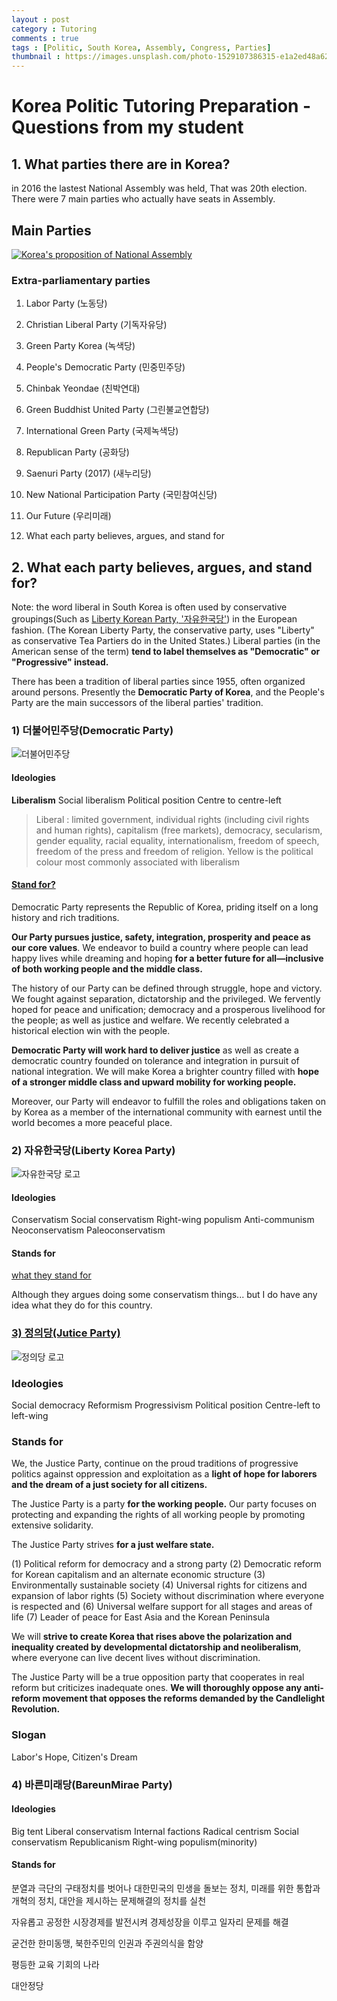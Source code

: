 ```yaml
---
layout : post
category : Tutoring
comments : true
tags : [Politic, South Korea, Assembly, Congress, Parties]
thumbnail : https://images.unsplash.com/photo-1529107386315-e1a2ed48a620?ixlib=rb-1.2.1&ixid=eyJhcHBfaWQiOjEyMDd9&auto=format&fit=crop&w=1050&q=80
---
```


# Korea Politic Tutoring Preparation - Questions from my student


## 1. What parties there are in Korea?

in 2016 the lastest National Assembly was held, That was 20th election.
There were 7 main parties who actually have seats in Assembly.

## Main Parties

[![Korea's proposition of National Assembly](https://user-images.githubusercontent.com/35059428/64917949-8f0e7b00-d7c9-11e9-96f3-09ed012d82a3.png)](https://en.wikipedia.org/wiki/List_of_political_parties_in_South_Korea)


### Extra-parliamentary parties
1. Labor Party (노동당)
2. Christian Liberal Party (기독자유당)
3. Green Party Korea (녹색당)
4. People's Democratic Party (민중민주당)
5. Chinbak Yeondae (친박연대)
6. Green Buddhist United Party (그린불교연합당)
7. International Green Party (국제녹색당)
8. Republican Party (공화당)
9. Saenuri Party (2017) (새누리당)
10. New National Participation Party (국민참여신당)
11. Our Future (우리미래)

2. What each party believes, argues, and stand for


## 2. What each party believes, argues, and stand for?

Note: the word liberal in South Korea is often used by conservative groupings(Such as [Liberty Korean Party, '자유한국당'](https://en.wikipedia.org/wiki/Liberty_Korea_Party)) in the European fashion. (The Korean Liberty Party, the conservative party, uses "Liberty" as conservative Tea Partiers do in the United States.) Liberal parties (in the American sense of the term) **tend to label themselves as "Democratic" or "Progressive" instead.**

There has been a tradition of liberal parties since 1955, often organized around persons. Presently the **Democratic Party of Korea**, and the People's Party are the main successors of the liberal parties' tradition.


### 1) 더불어민주당(Democratic Party)

![더불어민주당](https://w.namu.la/s/3054f5bacfdad30a55f41798a9146b7aa680db8f37a43f3305abde11028315edcd45a3ae4ba2d62cc51c6f281507f8a93f7c7c9c02dfaa77bcd94ee3284b52e1c4a2d9d74a64e51132c0e5a8283a64506e90d05b0394a413131853b33e606ea5)

#### Ideologies 

**Liberalism**
Social liberalism
Political position	Centre to centre-left

> Liberal : limited government, individual rights (including civil rights and human rights), capitalism (free markets), democracy, secularism, gender equality, racial equality, internationalism, freedom of speech, freedom of the press and freedom of religion. Yellow is the political colour most commonly associated with liberalism

#### [Stand for?](http://theminjoo.kr/neweng/Introduction.do)

Democratic Party represents the Republic of Korea, priding itself on a long history and rich traditions.

**Our Party pursues justice, safety, integration, prosperity and peace as our core values**. We endeavor to build a country where people can lead happy lives while dreaming and hoping **for a better future for all—inclusive of both working people and the middle class.**

The history of our Party can be defined through struggle, hope and victory. We fought against separation, dictatorship and the privileged. We fervently hoped for peace and unification; democracy and a prosperous livelihood for the people; as well as justice and welfare. We recently celebrated a historical election win with the people.

**Democratic Party will work hard to deliver justice** as well as create a democratic country founded on tolerance and integration in pursuit of national integration. We will make Korea a brighter country filled with **hope of a stronger middle class and upward mobility for working people.**

Moreover, our Party will endeavor to fulfill the roles and obligations taken on by Korea as a member of the international community with earnest until the world becomes a more peaceful place.


### 2) 자유한국당(Liberty Korea Party)

![자유한국당 로고](http://m.libertykoreaparty.kr/images/mobile/main2016/logo.png)

#### Ideologies 

Conservatism
Social conservatism
Right-wing populism
Anti-communism
Neoconservatism
Paleoconservatism

#### Stands for

[what they stand for](http://www.libertykoreaparty.kr/web/intro/web/listPreambleView.do) 

Although they argues doing some conservatism things... but I do have any idea what they do for this country.

### [3) 정의당(Jutice Party)](http://www.justice21.org/newhome/eng/index.html)

![정의당 로고](https://upload.wikimedia.org/wikipedia/commons/thumb/9/9e/Jeongeuidang_logo.svg/300px-Jeongeuidang_logo.svg.png)

### Ideologies

Social democracy
Reformism
Progressivism
Political position	Centre-left to left-wing

### Stands for

We, the Justice Party, continue on the proud traditions of progressive politics against oppression and exploitation as a **light of hope for laborers and the dream of a just society for all citizens.**

The Justice Party is a party **for the working people.** Our party focuses on protecting and expanding the rights of all working people by promoting extensive solidarity.

The Justice Party strives **for a just welfare state.**

(1) Political reform for democracy and a strong party
(2) Democratic reform for Korean capitalism and an alternate economic structure
(3) Environmentally sustainable society
(4) Universal rights for citizens and expansion of labor rights
(5) Society without discrimination where everyone is respected and
(6) Universal welfare support for all stages and areas of life
(7) Leader of peace for East Asia and the Korean Peninsula

We will **strive to create Korea that rises above the polarization and inequality created by developmental dictatorship and neoliberalism**, where everyone can live decent lives without discrimination.

The Justice Party will be a true opposition party that cooperates in real reform but criticizes inadequate ones. **We will thoroughly oppose any anti-reform movement that opposes the reforms demanded by the Candlelight Revolution.**

### Slogan

Labor's Hope, Citizen's Dream


### 4) 바른미래당(BareunMirae Party)


#### Ideologies

Big tent
Liberal conservatism
Internal factions
Radical centrism
Social conservatism
Republicanism
Right-wing populism(minority)


#### Stands for


분열과 극단의 구태정치를 벗어나 대한민국의 민생을 돌보는 정치, 미래를 위한 통합과 개혁의 정치, 대안을 제시하는 문제해결의 정치를 실천

자유롭고 공정한 시장경제를 발전시켜 경제성장을 이루고 일자리 문제를 해결

굳건한 한미동맹,  북한주민의 인권과 주권의식을 함양

평등한 교육 기회의 나라

대안정당



